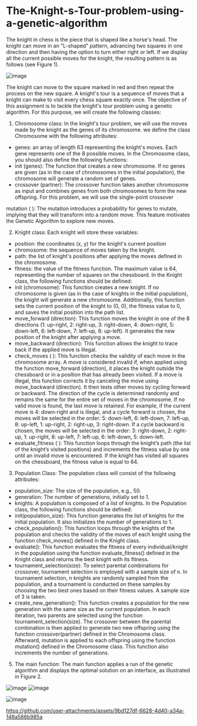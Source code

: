 # The-Knight-s-Tour-problem-using-a-genetic-algorithm
The knight in chess is the piece that is shaped like a horse's head. The knight can move in an "L-shaped" pattern, advancing two squares in one direction and then having the option to turn either right or left. If we display all the current possible moves for the knight, the resulting pattern is as follows (see Figure 1).

![image](https://github.com/user-attachments/assets/f1114825-b354-4484-a29f-92aecb3727f5)


The knight can move to the square marked in red and then repeat the process on the new square. A knight's
tour is a sequence of moves that a knight can make to visit every chess square exactly once.
The objective of this assignment is to tackle the knight's tour problem using a genetic algorithm. For this
purpose, we will create the following classes:
1. Chromosome class: In the knight's tour problem, we will use the moves made by the knight as the
genes of its chromosome. we define the class Chromosome with the following attributes:
* genes: an array of length 63 representing the knight's moves. Each gene represents one of the 8
possible moves.
In the Chromosome class, you should also define the following functions:
* init (genes): The function that creates a new chromosome. If no genes are given (as in the case of
chromosomes in the initial population), the chromosome will generate a random set of genes.
* crossover (partner): The crossover function takes another chromosome as input and combines genes
from both chromosomes to form the new offspring. For this problem, we will use the single-point
crossover

mutation ( ): The mutation introduces a probability for genes to mutate, implying that they will
transform into a random move. This feature motivates the Genetic Algorithm to explore new moves.

2. Knight class: Each knight will store these variables:
* position: the coordinates (x, y) for the knight's current position
* chromosome: the sequence of moves taken by the knight.
* path: the list of knight's positions after applying the moves defined in the chromosome.
* fitness: the value of the fitness function. The maximum value is 64, representing the number of squares
on the chessboard.
In the Knight class, the following functions should be defined:
* init (chromosome): This function creates a new knight. If no chromosome is given (as in the case of
knights in the initial population), the knight will generate a new chromosome. Additionally, this
function sets the current position of the knight to (0, 0), the fitness value to 0, and saves the initial
position into the path list.
* move_forward (direction): This function moves the knight in one of the 8 directions (1: up-right, 2:
right-up, 3: right-down, 4: down-right, 5: down-left, 6: left-down, 7: left-up, 8: up-left). It generates
the new position of the knight after applying a move.
* move_backward (direction): This function allows the knight to trace back if the applied move is
illegal.
* check_moves ( ): This function checks the validity of each move in the chromosome array. A move
is considered invalid if, when applied using the function move_forward (direction), it places the
knight outside the chessboard or in a position that has already been visited. If a move is illegal, this
function corrects it by canceling the move using move_backward (direction). It then tests other
moves by cycling forward or backward. The direction of the cycle is determined randomly and remains
the same for the entire set of moves in the chromosome. If no valid move is found, the last move is
retained. For example, if the current move is 4: down-right and is illegal, and a cycle forward is chosen,
the moves will be selected in the order: 5: down-left, 6: left-down, 7: left-up, 8: up-left, 1: up-right,
2: right-up, 3: right-down. If a cycle backward is chosen, the moves will be selected in the order: 3:
right-down, 2: right-up, 1: up-right, 8: up-left, 7: left-up, 6: left-down, 5: down-left.
* evaluate_fitness ( ): This function loops through the knight’s path (the list of the knight’s visited
positions) and increments the fitness value by one until an invalid move is encountered. If the knight
has visited all squares on the chessboard, the fitness value is equal to 64.
3. Population Class: The population class will consist of the following attributes:
* population_size: The size of the population, e.g., 50.
* generation: The number of generations, initially set to 1.
* knights: A population is composed of a list of knights.
In the Population class, the following functions should be defined:
* init(population_size): This function generates the list of knights for the initial population. It also
initializes the number of generations to 1.
* check_population(): This function loops through the knights of the population and checks the validity
of the moves of each knight using the function check_moves() defined in the Knight class.
* evaluate(): This function evaluates the fitness of every individual/knight in the population using the
function evaluate_fitness() defined in the Knight class and returns the best knight with its fitness.
* tournament_selection(size): To select parental combinations for crossover, tournament selection is
employed with a sample size of n. In tournament selection, n knights are randomly sampled from the
population, and a tournament is conducted on these samples by choosing the two best ones based on
their fitness values. A sample size of 3 is taken.
* create_new_generation(): This function creates a population for the new generation with the same
size as the current population. In each iteration, two parents are selected using the function
tournament_selection(size). The crossover between the parental combination is then applied to
generate two new offspring using the function crossover(partner) defined in the Chromosome class.
Afterward, mutation is applied to each offspring using the function mutation() defined in the
Chromosome class. This function also increments the number of generations.
5. The main function: The main function applies a run of the genetic algorithm and displays the optimal
solution on an interface, as illustrated in Figure 2.


![image](https://github.com/user-attachments/assets/74bd702d-0723-4837-bffb-39daf31d3bd9)
![image](https://github.com/user-attachments/assets/2a58e492-8df0-43e3-b5d7-74f6f5978612)


![image](https://github.com/user-attachments/assets/13441d65-eca6-4279-996f-6670c5c12bb6)


https://github.com/user-attachments/assets/9bd127df-6628-4d40-a34a-148a586b985a


